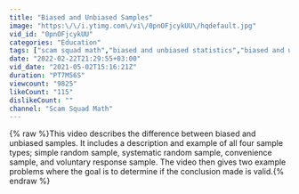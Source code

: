 ```yaml
---
title: "Biased and Unbiased Samples"
image: "https:\/\/i.ytimg.com\/vi\/0pnOFjcykUU\/hqdefault.jpg"
vid_id: "0pnOFjcykUU"
categories: "Education"
tags: ["scam squad math","biased and unbiased statistics","biased and unbiased meaning"]
date: "2022-02-22T21:29:55+03:00"
vid_date: "2021-05-02T15:16:21Z"
duration: "PT7M56S"
viewcount: "9825"
likeCount: "115"
dislikeCount: ""
channel: "Scam Squad Math"
---
```

{% raw %}This video describes the difference between biased and unbiased samples. It includes a description and example of all four sample types; simple random sample, systematic random sample, convenience sample, and voluntary response sample. The video then gives two example problems where the goal is to determine if the conclusion made is valid.{% endraw %}
